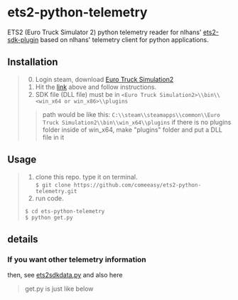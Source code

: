 # ets2-python-telemetry

ETS2 (Euro Truck Simulator 2) python telemetry reader for nlhans' [ets2-sdk-plugin](https://github.com/nlhans/ets2-sdk-plugin "https://github.com/nlhans/ets2-sdk-plugin") based on nlhans' telemetry client for python applications.

## Installation
> 0. Login steam, download [Euro Truck Simulation2](https://eurotrucksimulator2.com/)
> 1. Hit the [link](https://github.com/nlhans/ets2-sdk-plugin "https://github.com/nlhans/ets2-sdk-plugin") above and follow instructions.
> 2. SDK file (DLL file) must be in `<Euro Truck Simulation2>\\bin\\<win_x64 or win_x86>\\plugins`
> > path would be like this: `C:\\steam\\steamapps\\common\\Euro Truck Simulation2\\bin\\win_x64\\plugins`
> > if there is no plugins folder inside of win_x64, make "plugins" folder and put a DLL file in it

## Usage 
> 1. clone this repo. type it on terminal.<br>
> ```$ git clone https://github.com/comeeasy/ets2-python-telemetry.git```
> 2. run code.<br>
> ```
> $ cd ets-python-telemetry
> $ python get.py
> ```

## details

### If you want other telemetry information
then, see [ets2sdkdata.py](https://github.com/comeeasy/ets2-python-telemetry/blob/master/ets2sdkdata.py)
and also here
> get.py is just like below
```python


```



